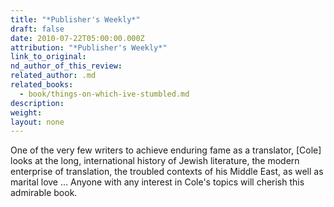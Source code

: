 ```yaml
---
title: "*Publisher's Weekly*"
draft: false
date: 2010-07-22T05:00:00.000Z
attribution: "*Publisher's Weekly*"
link_to_original:
nd_author_of_this_review:
related_author: .md
related_books:
  - book/things-on-which-ive-stumbled.md
description:
weight:
layout: none
---
```

One of the very few writers to achieve enduring fame as a translator, [Cole] looks at the long, international history of Jewish literature, the modern enterprise of translation, the troubled contexts of his Middle East, as well as marital love ... Anyone with any interest in Cole's topics will cherish this admirable book.

